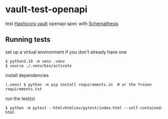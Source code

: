 # vault-test-openapi

test [Hashicorp vault](https://www.vaultproject.io/) openapi spec
with [Schemathesis](https://schemathesis.readthedocs.io/en/stable/)

## Running tests

set up a virtual environment if you don't already have one

```shell
$ python3.10 -m venv .venv
$ source ./.venv/bin/activate
```

install dependencies
```shell
(.venv) $ python -m pip install requirements.in  # or the frozen requirements.txt
```

run the test(s)
```shell
$ python -m pytest --html=htmlcov/pytest/index.html --self-contained-html
```
